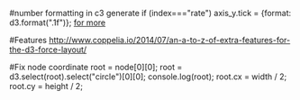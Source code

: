 #number formatting in c3 generate
if (index==="rate") axis_y.tick = {format: d3.format(".1f")};
[for more](http://c3js.org/gettingstarted.html)

#Features
http://www.coppelia.io/2014/07/an-a-to-z-of-extra-features-for-the-d3-force-layout/

#Fix node coordinate
root = node[0][0];
root = d3.select(root).select("circle")[0][0];
console.log(root);
root.cx = width / 2;
root.cy = height / 2;